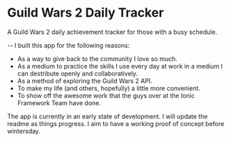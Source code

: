 # Guild Wars 2 Daily Tracker
A Guild Wars 2 daily achievement tracker for those with a busy schedule.

--
I built this app for the following reasons:

- As a way to give back to the community I love so much.
- As a medium to practice the skills I use every day at work in a medium I can destribute openly and collaboratively.
- As a method of exploring the Guild Wars 2 API.
- To make my life (and others, hopefully) a little more convenient.
- To show off the awesome work that the guys over at the Ionic Framework Team have done.

The app is currently in an early state of development. I will update the readme as things progress. I aim to have a working proof of concept before wintersday.
